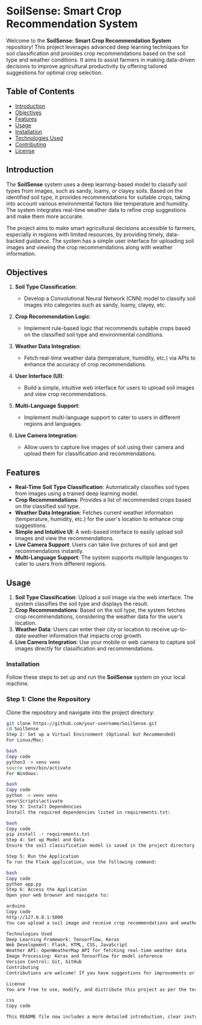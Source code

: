 # SoilSense: Smart Crop Recommendation System

Welcome to the **SoilSense: Smart Crop Recommendation System** repository! This project leverages advanced deep learning techniques for soil classification and provides crop recommendations based on the soil type and weather conditions. It aims to assist farmers in making data-driven decisions to improve agricultural productivity by offering tailored suggestions for optimal crop selection.

## Table of Contents

- [Introduction](#introduction)
- [Objectives](#objectives)
- [Features](#features)
- [Usage](#usage)
- [Installation](#installation)
- [Technologies Used](#technologies-used)
- [Contributing](#contributing)
- [License](#license)

## Introduction

The **SoilSense** system uses a deep learning-based model to classify soil types from images, such as sandy, loamy, or clayey soils. Based on the identified soil type, it provides recommendations for suitable crops, taking into account various environmental factors like temperature and humidity. The system integrates real-time weather data to refine crop suggestions and make them more accurate.

The project aims to make smart agricultural decisions accessible to farmers, especially in regions with limited resources, by providing timely, data-backed guidance. The system has a simple user interface for uploading soil images and viewing the crop recommendations along with weather information.

## Objectives

1. **Soil Type Classification**:
   - Develop a Convolutional Neural Network (CNN) model to classify soil images into categories such as sandy, loamy, clayey, etc.
   
2. **Crop Recommendation Logic**:
   - Implement rule-based logic that recommends suitable crops based on the classified soil type and environmental conditions.
   
3. **Weather Data Integration**:
   - Fetch real-time weather data (temperature, humidity, etc.) via APIs to enhance the accuracy of crop recommendations.
   
4. **User Interface (UI)**:
   - Build a simple, intuitive web interface for users to upload soil images and view crop recommendations.
   
5. **Multi-Language Support**:
   - Implement multi-language support to cater to users in different regions and languages.

6. **Live Camera Integration**:
   - Allow users to capture live images of soil using their camera and upload them for classification and recommendations.

## Features

- **Real-Time Soil Type Classification**: Automatically classifies soil types from images using a trained deep learning model.
- **Crop Recommendations**: Provides a list of recommended crops based on the classified soil type.
- **Weather Data Integration**: Fetches current weather information (temperature, humidity, etc.) for the user's location to enhance crop suggestions.
- **Simple and Intuitive UI**: A web-based interface to easily upload soil images and view the recommendations.
- **Live Camera Support**: Users can take live pictures of soil and get recommendations instantly.
- **Multi-Language Support**: The system supports multiple languages to cater to users from different regions.

## Usage

1. **Soil Type Classification**: Upload a soil image via the web interface. The system classifies the soil type and displays the result.
2. **Crop Recommendations**: Based on the soil type, the system fetches crop recommendations, considering the weather data for the user’s location.
3. **Weather Data**: Users can enter their city or location to receive up-to-date weather information that impacts crop growth.
4. **Live Camera Integration**: Use your mobile or web camera to capture soil images directly for classification and recommendations.

### Installation

Follow these steps to set up and run the **SoilSense** system on your local machine.

### Step 1: Clone the Repository

Clone the repository and navigate into the project directory:

```bash
git clone https://github.com/your-username/SoilSense.git
cd SoilSense
Step 2: Set up a Virtual Environment (Optional but Recommended)
For Linux/Mac:

bash
Copy code
python3 -m venv venv
source venv/bin/activate
For Windows:

bash
Copy code
python -m venv venv
venv\Scripts\activate
Step 3: Install Dependencies
Install the required dependencies listed in requirements.txt:

bash
Copy code
pip install -r requirements.txt
Step 4: Set up Model and Data
Ensure the soil classification model is saved in the project directory under the models folder. If not, follow the instructions to download and place the model in the correct folder.

Step 5: Run the Application
To run the Flask application, use the following command:

bash
Copy code
python app.py
Step 6: Access the Application
Open your web browser and navigate to:

arduino
Copy code
http://127.0.0.1:5000
You can upload a soil image and receive crop recommendations and weather information.

Technologies Used
Deep Learning Framework: TensorFlow, Keras
Web Development: Flask, HTML, CSS, JavaScript
Weather API: OpenWeatherMap API for fetching real-time weather data
Image Processing: Keras and TensorFlow for model inference
Version Control: Git, GitHub
Contributing
Contributions are welcome! If you have suggestions for improvements or find any issues, feel free to open an issue or submit a pull request. Your contributions will help improve the accuracy and usability of the system.

License
You are free to use, modify, and distribute this project as per the terms of the MIT License.

css
Copy code

This README file now includes a more detailed introduction, clear instructions on installation and usage, and the various objectives and features of the project.
